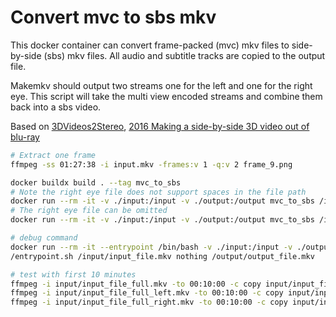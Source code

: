 # Convert mvc to sbs mkv

This docker container can convert frame-packed (mvc) mkv files to side-by-side (sbs) mkv files.
All audio and subtitle tracks are copied to the output file.

Makemkv should output two streams one for the left and one for the right eye.
This script will take the multi view encoded streams and combine them back into a sbs video.

Based on [3DVideos2Stereo](https://github.com/lasinger/3DVideos2Stereo), [2016 Making a side-by-side 3D video out of blu-ray](http://www.fandecheng.com/personal/interests/2016_Making%20a%20side-by-side%203D%20video%20out%20of%20blu-ray.html)

```bash
# Extract one frame
ffmpeg -ss 01:27:38 -i input.mkv -frames:v 1 -q:v 2 frame_9.png
```

```bash
docker buildx build . --tag mvc_to_sbs
# Note the right eye file does not support spaces in the file path
docker run --rm -it -v ./input:/input -v ./output:/output mvc_to_sbs /input/input_file_left.mkv /input/input_file_right.mkv /output/output_file.mkv
# The right eye file can be omitted
docker run --rm -it -v ./input:/input -v ./output:/output mvc_to_sbs /input/input_file.mkv nothing /output/output_file.mkv
```

```bash
# debug command
docker run --rm -it --entrypoint /bin/bash -v ./input:/input -v ./output:/output mvc_to_sbs
/entrypoint.sh /input/input_file.mkv nothing /output/output_file.mkv
```

```bash
# test with first 10 minutes
ffmpeg -i input/input_file_full.mkv -to 00:10:00 -c copy input/input_file.mkv
ffmpeg -i input/input_file_full_left.mkv -to 00:10:00 -c copy input/input_file_left.mkv
ffmpeg -i input/input_file_full_right.mkv -to 00:10:00 -c copy input/input_file_right.mkv
```
